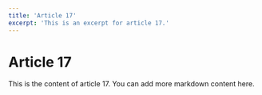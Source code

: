 ```yaml
---
title: 'Article 17'
excerpt: 'This is an excerpt for article 17.'
---
```


# Article 17

This is the content of article 17. You can add more markdown content here.
